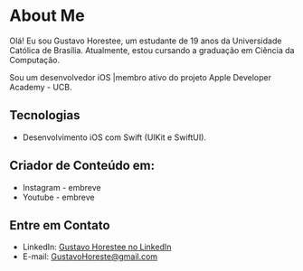 # About Me

Olá! Eu sou Gustavo Horestee, um estudante de 19 anos da Universidade Católica de Brasília. Atualmente, estou cursando a graduação em Ciência da Computação.

Sou um desenvolvedor iOS |membro ativo do projeto Apple Developer Academy - UCB.

## Tecnologias

- Desenvolvimento iOS com Swift (UIKit e SwiftUI).

## Criador de Conteúdo em:

- Instagram - embreve
- Youtube - embreve

## Entre em Contato

- LinkedIn: [Gustavo Horestee no LinkedIn](https://www.linkedin.com/in/gustavo-horestee-4a3a39222/)
- E-mail: GustavoHoreste@gmail.com
